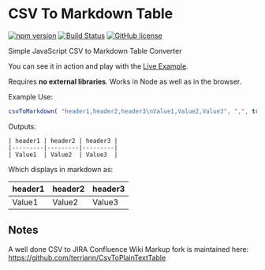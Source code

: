 # CSV To Markdown Table

[![npm version](https://badge.fury.io/js/csv-to-markdown-table.svg)](https://badge.fury.io/js/csv-to-markdown-table)
[![Build Status](https://travis-ci.org/donatj/CsvToMarkdownTable.svg?branch=master)](https://travis-ci.org/donatj/CsvToMarkdownTable)
[![GitHub license](https://img.shields.io/badge/license-MIT-blue.svg)](https://raw.githubusercontent.com/donatj/csvtomarkdowntable/master/LICENSE.md)

Simple JavaScript CSV to Markdown Table Converter

You can see it in action and play with the [Live Example](https://donatstudios.com/CsvToMarkdownTable).

Requires **no external libraries**. Works in Node as well as in the browser.

Example Use:

```js
csvToMarkdown( "header1,header2,header3\nValue1,Value2,Value3", ",", true);
```

Outputs:

```
| header1 | header2 | header3 | 
|---------|---------|---------| 
| Value1  | Value2  | Value3  | 
```

Which displays in markdown as:

| header1 | header2 | header3 | 
|---------|---------|---------| 
| Value1  | Value2  | Value3  | 

## Notes

A well done CSV to JIRA Confluence Wiki Markup fork is maintained here: https://github.com/terriann/CsvToPlainTextTable
